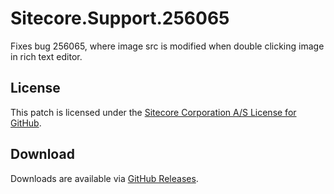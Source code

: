 # Sitecore.Support.256065
Fixes bug 256065, where image src is modified when double clicking image in rich text editor.

## License  
This patch is licensed under the [Sitecore Corporation A/S License for GitHub](https://github.com/sitecoresupport/Sitecore.Support.256065/blob/master/LICENSE).  

## Download  
Downloads are available via [GitHub Releases](https://github.com/sitecoresupport/Sitecore.Support.256065/releases).  
